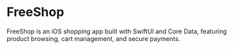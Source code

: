 # FreeShop
FreeShop is an iOS shopping app built with SwiftUI and Core Data, featuring product browsing, cart management, and secure payments.
